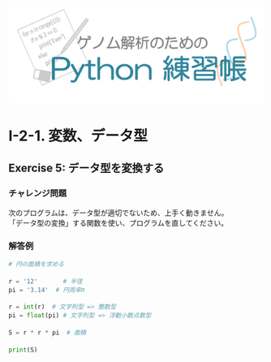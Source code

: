 ![ゲノム解析のためのPython練習帳](https://github.com/qqep685d/MyIMGs/blob/master/logo/python_exercises.png?raw=true "logo")

# I-2-1. 変数、データ型
## Exercise 5: データ型を変換する
### チャレンジ問題

次のプログラムは、データ型が適切でないため、上手く動きません。  
「データ型の変換」する関数を使い、プログラムを直してください。

### 解答例
```python
# 円の面積を求める

r = '12'       # 半径
pi = '3.14'  # 円周率π

r = int(r)  # 文字列型 => 整数型
pi = float(pi) # 文字列型 => 浮動小数点数型

S = r * r * pi  # 面積

print(S)
```
